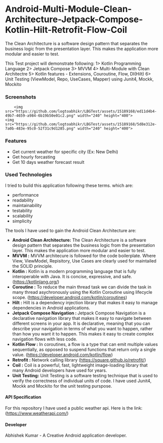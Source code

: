 # Android-Multi-Module-Clean-Architecture-Jetpack-Compose-Kotlin-Hilt-Retrofit-Flow-Coil
The Clean Architecture is a software design pattern that separates the business logic from the presentation layer. This makes the application more modular and easier to test.

This Test project will demonstrate following:
1> Kotlin Programming Language
2> Jetpack Compose
3> MVVM
4> Multi-Module with Clean Architectre
5> Kotlin features - Extensions, Couroutine, Flow, DI(Hilt)
6> Unit Testing (ViewModel, Repo, UseCases, Mapper) using Junit4, Mockk, Mockito

### Screenshots

        <img src="https://github.com/logtoabhikr/LBGTest/assets/15189168/ed11d4b4-49b7-4659-a984-6b19b50e01c2.png" width="240" height="400">               <img src="https://github.com/logtoabhikr/LBGTest/assets/15189168/5d8e312e-7a0b-483e-95c0-52f31c9d1285.png" width="240" height="400">



### Features
- Get current weather for specific city (Ex: New Delhi)
- Get hourly forcasting
- Get 10 days weather forecast result

### Used Technologies

I tried to build this application following these terms. which are:

- performance
- readability
- maintainability
- testability
- scalability
- simplicity

The tools I have used to gain the Android Clean Architecture are:

- <b> Android Clean Architecture:</b> The Clean Architecture is a software design pattern that separates the business logic from the presentation layer. This makes the application more modular and easier to test.
- <b> MVVM :</b>  MVVM architecure is followed for the code boilerplate. Where View, ViewModel, Repisitory, Use Cases are clearly used for maintailed the SOLID principle. 
- <b> Kotlin :</b> Kotlin is a modern programming language that is fully interoperable with Java. It is concise, expressive, and safe.  (https://kotlinlang.org/)
- <b> Coroutine :</b> To reduce the main thread task we can divide the task in many thread asychronously using the Kotlin Coroutine using lifecycle scope. (https://developer.android.com/kotlin/coroutines)
- <b> Hilt :</b> Hilt is a dependency injection library that makes it easy to manage dependencies in Android applications.
- <b> Jetpack Compose Navigation : </b> Jetpack Compose Navigation is a declarative navigation library that makes it easy to navigate between different screens in your app. It is declarative, meaning that you can describe your navigation in terms of what you want to happen, rather than how you want it to happen. This makes it easy to create complex navigation flows with less code.
- <b> Kotlin Flow :</b> In coroutines, a flow is a type that can emit multiple values sequentially, as opposed to suspend functions that return only a single value. (https://developer.android.com/kotlin/flow)
- <b> Retrofit :</b> Network calling library (https://square.github.io/retrofit/)
- <b> Coil :</b> Coil is a powerful, fast, lightweight image-loading library that many Android developers have used for years.
- <b> Unit Testing:</b> Unit Testing is a software testing technique that is used to verify the correctness of individual units of code. I have used Junit4, Mockk and Mockito for the unit testing purspose.



#### API Specification
For this repository I have used a public weather api. Here is the link: (https://www.weatherapi.com/)

#### Developer
Abhishek Kumar - A Creative Android application developer.

